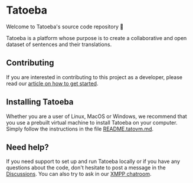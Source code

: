 Tatoeba
=======

Welcome to Tatoeba's source code repository 🙂

Tatoeba is a platform whose purpose is to create a collaborative and open dataset of sentences and their translations.

Contributing
------------

If you are interested in contributing to this project as a developer, please 
read our [article on how to get started][1].


Installing Tatoeba
------------------

Whether you are a user of Linux, MacOS or Windows, we recommend that you use a prebuilt
virtual machine to install Tatoeba on your computer. Simply follow the instructions in
the file [README.tatovm.md][2].

Need help?
----------

If you need support to set up and run Tatoeba locally or if you have any questions
about the code, don't hesitate to post a message in the [Discussions][3]. 
You can also try to ask in our [XMPP chatroom][4].

[1]: https://github.com/Tatoeba/tatoeba2/wiki/Contributing-as-a-developer
[2]: https://github.com/Tatoeba/tatoeba2/blob/dev/README.tatovm.md
[3]: https://github.com/Tatoeba/tatoeba2/discussions
[4]: https://chat.tatoeba.org/
